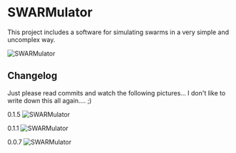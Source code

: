 # SWARMulator
This project includes a software for simulating swarms in a very simple and uncomplex way.

![SWARMulator](http://logilutions.de/SWARMulator/SWARMulator_3.PNG)


## Changelog
Just please read commits and watch the following pictures... I don't like to write down this all again.... ;)

0.1.5
![SWARMulator](http://logilutions.de/SWARMulator/SWARMulator_3.PNG)

0.1.1
![SWARMulator](http://logilutions.de/SWARMulator/SWARMulator_2.PNG)

0.0.7
![SWARMulator](http://logilutions.de/SWARMulator/SWARMulator_1.PNG)
